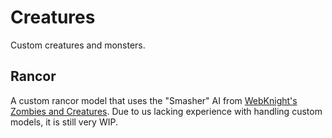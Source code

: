 # Creatures
Custom creatures and monsters.

## Rancor
A custom rancor model that uses the "Smasher" AI from [WebKnight's Zombies and Creatures](https://steamcommunity.com/sharedfiles/filedetails/?id=2789152015). Due to us lacking experience with handling custom models, it is still very WIP.